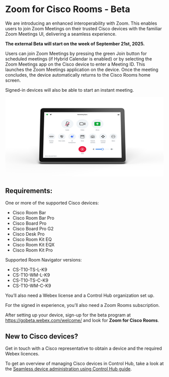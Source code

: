 # Zoom for Cisco Rooms - Beta

We are introducing an enhanced interoperability with Zoom. This enables users to join Zoom Meetings on their trusted Cisco devices with the familiar Zoom Meetings UI, delivering a seamless experience.

**The external Beta will start on the week of September 21st, 2025.** 

Users can join Zoom Meetings by pressing the green Join button for scheduled meetings (if Hybrid Calendar is enabled) or by selecting the Zoom Meetings app on the Cisco device to enter a Meeting ID. This launches the Zoom Meetings application on the device. Once the meeting concludes, the device automatically returns to the Cisco Rooms home screen.

Signed-in devices will also be able to start an instant meeting.

<img src="/doc/images/Navigator-Zoom.png" alt="Decorative image of the Zoom call controls." width="700">

<!-- Need to be super clear that this an enhancement on our device experience, not a new product. Need to tell that you get all the device stuff we have: signage, -->


## Requirements: 

One or more of the supported Cisco devices: 

*	Cisco Room Bar 
* Cisco Room Bar Pro 
*	Cisco Board Pro 
*	Cisco Board Pro G2 
*	Cisco Desk Pro 
*	Cisco Room Kit EQ 
*	Cisco Room Kit EQX 
*	Cisco Room Kit Pro

Supported Room Navigator versions: 

* CS-T10-TS-L-K9
* CS-T10-WM-L-K9
* CS-T10-TS-C-K9
* CS-T10-WM-C-K9

You’ll also need a Webex license and a Control Hub organization set up. 

For the signed in experience, you’ll also need a Zoom Rooms subscription.

After setting up your device, sign-up for the beta program at https://gobeta.webex.com/welcome/ and look for **Zoom for Cisco Rooms**.

## New to Cisco devices?

Get in touch with a Cisco representative to obtain a device and the required Webex licences. 

To get an overview of managing Cisco devices in Control Hub, take a look at the [Seamless device administration using Control Hub guide](https://storage-us-gcs.bfldr.com/8qkm8mhh2gn6xkr4tp4gth/v/1247155171/original/Control%20Hub%20setup%20for%20Cisco%20devices%20(1%2030).pdf?Expires=1756458087&KeyName=gcs-bfldr-prod&Signature=NrGgvBX-AXnnvSQfEnnvDw3avpg=).
